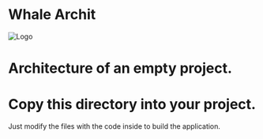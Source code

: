 # Whale Archit
![Logo](https://whale-repo.github.io/statics/images/whale.png)
# Architecture of an empty project.
# Copy this directory into your project. 
Just modify the files with the code inside to build the application.

